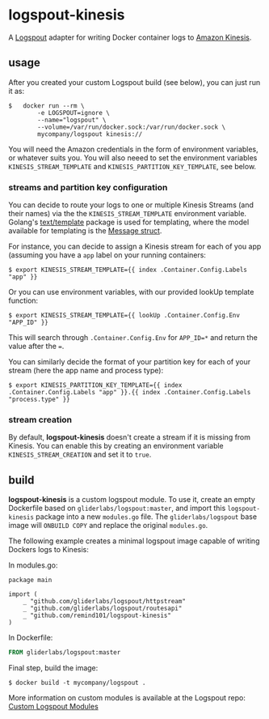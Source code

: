 # logspout-kinesis

A [Logspout](https://github.com/gliderlabs/logspout) adapter for writing Docker container logs to [Amazon Kinesis](http://aws.amazon.com/kinesis/).

## usage 
After you created your custom Logspout build (see below), you can just run it as:
```console
$ 	docker run --rm \
		-e LOGSPOUT=ignore \
		--name="logspout" \
		--volume=/var/run/docker.sock:/var/run/docker.sock \
		mycompany/logspout kinesis://
```

You will need the Amazon credentials in the form of environment variables, or whatever suits you.
You will also neeed to set the environment variables `KINESIS_STREAM_TEMPLATE` and `KINESIS_PARTITION_KEY_TEMPLATE`, see below.

### streams and partition key configuration
You can decide to route your logs to one or multiple Kinesis Streams (and their names) via the the `KINESIS_STREAM_TEMPLATE` environment variable.  Golang's [text/template](http://golang.org/pkg/text/template/) package is used for templating, where the model available for templating is the [Message struct](https://github.com/gliderlabs/logspout/blob/master/router/types.go).

For instance, you can decide to assign a Kinesis stream for each of you app (assuming you have a `app` label on your running containers:
```console
$ export KINESIS_STREAM_TEMPLATE={{ index .Container.Config.Labels "app" }}
```

Or you can use environment variables, with our provided lookUp template function:
```console
$ export KINESIS_STREAM_TEMPLATE={{ lookUp .Container.Config.Env "APP_ID" }}
```

This will search through `.Container.Config.Env` for `APP_ID=*` and return the value after the `=`.

You can similarly decide the format of your partition key for each of your stream (here the app name and process type):
```console
$ export KINESIS_PARTITION_KEY_TEMPLATE={{ index .Container.Config.Labels "app" }}.{{ index .Container.Config.Labels "process.type" }}
```

### stream creation
By default, **logspout-kinesis** doesn't create a stream if it is missing from Kinesis. You can enable this by creating an environment variable `KINESIS_STREAM_CREATION` and set it to `true`.

## build
**logspout-kinesis** is a custom logspout module. To use it, create an empty Dockerfile based on `gliderlabs/logspout:master`, and import this `logspout-kinesis` package into a new `modules.go` file. The `gliderlabs/logspout` base image will `ONBUILD COPY` and replace the original `modules.go`. 

The following example creates a minimal logspout image capable of writing Dockers logs to Kinesis:

In modules.go:
```golang
package main

import (
	_ "github.com/gliderlabs/logspout/httpstream"
	_ "github.com/gliderlabs/logspout/routesapi"
	_ "github.com/remind101/logspout-kinesis"
)
```

In Dockerfile:
```Dockerfile
FROM gliderlabs/logspout:master
```

Final step, build the image:
```console
$ docker build -t mycompany/logspout .
```

More information on custom modules is available at the Logspout repo: [Custom Logspout Modules](https://github.com/gliderlabs/logspout/blob/master/custom/README.md)
